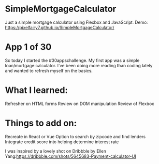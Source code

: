 # SimpleMortgageCalculator
Just a simple mortgage calculator using Flexbox and JavaScript. 
Demo: https://pixelfairy7.github.io/SimpleMortgageCalculator/

# App 1 of 30
So today I started the #30appschallenge. My first app was a simple loan/mortgage calculator. I've been doing more reading than coding lately and wanted to refresh myself on the basics. 

# What I learned:
Refresher on HTML forms
Review on DOM manipulation
Review of Flexbox

# Things to add on: 
Recreate in React or Vue
Option to search by zipcode and find lenders
Integrate credit score into helping determine interest rate

I was inspired by a lovely shot on Dribbble by Ellen Yang:https://dribbble.com/shots/5645683-Payment-calculator-UI


